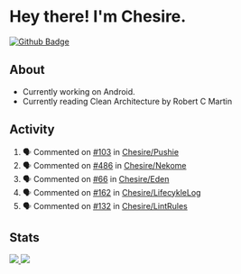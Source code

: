# Hey there! I'm Chesire.

[![Github Badge](https://img.shields.io/badge/-Github-000?style=flat-square&logo=Github&logoColor=white&link=https://github.com/chesire)](https://github.com/chesire)

## About

<!-- Uses https://github.com/Chesire/natemoo-re -->
* Currently working on Android.
* Currently reading Clean Architecture by Robert C Martin
<!--
* Currently listening to: 
<a href="https://natemoo-re-iirbxe7wf.vercel.app/now-playing?open">
    <img src="https://natemoo-re-iirbxe7wf.vercel.app/now-playing" width="256" height="64" alt="Now Playing">
</a>  
-->

## Activity

<!-- Uses https://github.com/jamesgeorge007/github-activity-readme -->
<!--START_SECTION:activity-->
1. 🗣 Commented on [#103](https://github.com/Chesire/Pushie/issues/103) in [Chesire/Pushie](https://github.com/Chesire/Pushie)
2. 🗣 Commented on [#486](https://github.com/Chesire/Nekome/issues/486) in [Chesire/Nekome](https://github.com/Chesire/Nekome)
3. 🗣 Commented on [#66](https://github.com/Chesire/Eden/issues/66) in [Chesire/Eden](https://github.com/Chesire/Eden)
4. 🗣 Commented on [#162](https://github.com/Chesire/LifecykleLog/issues/162) in [Chesire/LifecykleLog](https://github.com/Chesire/LifecykleLog)
5. 🗣 Commented on [#132](https://github.com/Chesire/LintRules/issues/132) in [Chesire/LintRules](https://github.com/Chesire/LintRules)
<!--END_SECTION:activity-->

## Stats

<a href="https://github-readme-stats.vercel.app/api/top-langs/?username=chesire&theme=tokyonight">
    <img src="https://github-readme-stats.vercel.app/api/top-langs/?username=chesire&layout=compact&theme=tokyonight" >
</a>
<a href="https://github-readme-stats.vercel.app/api?username=chesire&show_icons=true&theme=tokyonight">
    <img src="https://github-readme-stats.vercel.app/api?username=chesire&show_icons=true&theme=tokyonight" >
</a>  
